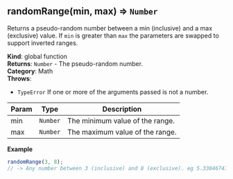 <a name="randomRange"></a>

## randomRange(min, max) ⇒ <code>Number</code>
Returns a pseudo-random number between a min (inclusive) and a max (exclusive) value.
If `min` is greater than `max` the parameters are swapped to support inverted ranges.

**Kind**: global function  
**Returns**: <code>Number</code> - The pseudo-random number.  
**Category**: Math  
**Throws**:

- <code>TypeError</code> If one or more of the arguments passed is not a number.


| Param | Type | Description |
| --- | --- | --- |
| min | <code>Number</code> | The minimum value of the range. |
| max | <code>Number</code> | The maximum value of the range. |

**Example**  
```js
randomRange(3, 8);
// -> Any number between 3 (inclusive) and 8 (exclusive). eg 5.3304674779064953
```
